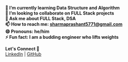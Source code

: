 **🌱 I’m currently learning Data Structure and Algorithm**  
**💞️ I’m looking to collaborate on FULL Stack projects**  
**💬 Ask me about FULL Stack, DSA**  
**📫 How to reach me: sharmaprashant5771@gmail.com**  
**😄 Pronouns: he/him**  
**⚡ Fun fact: I am a budding engineer who lifts weights**  

**Let's Connect 🤝**  
[LinkedIn](https://www.linkedin.com/in/prashantsharma048/) | [GitHub](https://github.com/PrashantSharmaIt)
